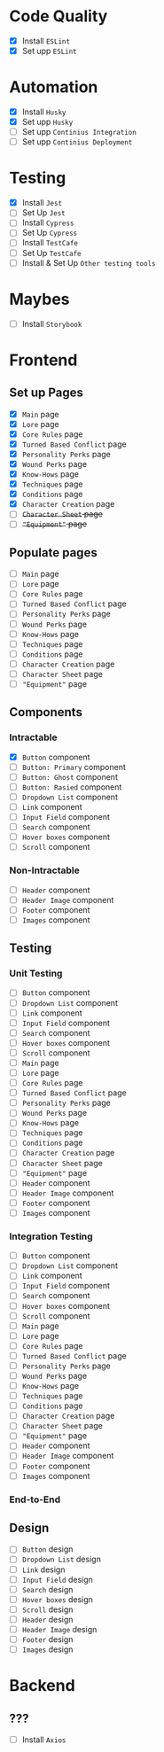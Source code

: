 # Code Quality
- [X] Install `ESLint`
- [X] Set upp `ESLint`

# Automation
- [X] Install `Husky`
- [X] Set upp `Husky`
- [ ] Set upp `Continius Integration`
- [ ] Set upp `Continius Deployment`

# Testing
- [X] Install `Jest`
- [ ] Set Up `Jest`
- [ ] Install `Cypress`
- [ ] Set Up `Cypress`
- [ ] Install `TestCafe`
- [ ] Set Up `TestCafe`
- [ ] Install & Set Up `Other testing tools`

# Maybes
- [ ] Install `Storybook`

# Frontend
## Set up Pages
- [X] `Main` page
- [X] `Lore` page
- [X] `Core Rules` page
- [X] `Turned Based Conflict` page
- [X] `Personality Perks` page
- [X] `Wound Perks` page
- [X] `Know-Hows` page
- [X] `Techniques` page
- [X] `Conditions` page
- [X] `Character Creation` page
- [ ] ~~`Character Sheet` page~~
- [ ] ~~`"Equipment"` page~~

## Populate pages
- [ ] `Main` page
- [ ] `Lore` page
- [ ] `Core Rules` page
- [ ] `Turned Based Conflict` page
- [ ] `Personality Perks` page
- [ ] `Wound Perks` page
- [ ] `Know-Hows` page
- [ ] `Techniques` page
- [ ] `Conditions` page
- [ ] `Character Creation` page
- [ ] `Character Sheet` page
- [ ] `"Equipment"` page

## Components
### Intractable
- [X] `Button` component
- [ ] `Button: Primary` component
- [ ] `Button: Ghost` component
- [ ] `Button: Rasied` component
- [ ] `Dropdown List` component
- [ ] `Link` component
- [ ] `Input Field` component
- [ ] `Search` component
- [ ] `Hover boxes` component
- [ ] `Scroll` component

### Non-Intractable
- [ ] `Header` component
- [ ] `Header Image` component
- [ ] `Footer` component
- [ ] `Images` component

## Testing
### Unit Testing
- [ ] `Button` component
- [ ] `Dropdown List` component
- [ ] `Link` component
- [ ] `Input Field` component
- [ ] `Search` component
- [ ] `Hover boxes` component
- [ ] `Scroll` component
- [ ] `Main` page
- [ ] `Lore` page
- [ ] `Core Rules` page
- [ ] `Turned Based Conflict` page
- [ ] `Personality Perks` page
- [ ] `Wound Perks` page
- [ ] `Know-Hows` page
- [ ] `Techniques` page
- [ ] `Conditions` page
- [ ] `Character Creation` page
- [ ] `Character Sheet` page
- [ ] `"Equipment"` page
- [ ] `Header` component
- [ ] `Header Image` component
- [ ] `Footer` component
- [ ] `Images` component

### Integration Testing
- [ ] `Button` component
- [ ] `Dropdown List` component
- [ ] `Link` component
- [ ] `Input Field` component
- [ ] `Search` component
- [ ] `Hover boxes` component
- [ ] `Scroll` component
- [ ] `Main` page
- [ ] `Lore` page
- [ ] `Core Rules` page
- [ ] `Turned Based Conflict` page
- [ ] `Personality Perks` page
- [ ] `Wound Perks` page
- [ ] `Know-Hows` page
- [ ] `Techniques` page
- [ ] `Conditions` page
- [ ] `Character Creation` page
- [ ] `Character Sheet` page
- [ ] `"Equipment"` page
- [ ] `Header` component
- [ ] `Header Image` component
- [ ] `Footer` component
- [ ] `Images` component

### End-to-End

## Design
- [ ] `Button` design
- [ ] `Dropdown List` design
- [ ] `Link` design
- [ ] `Input Field` design
- [ ] `Search` design
- [ ] `Hover boxes` design
- [ ] `Scroll` design
- [ ] `Header` design
- [ ] `Header Image` design
- [ ] `Footer` design
- [ ] `Images` design

# Backend
## ???
- [ ] Install `Axios`
